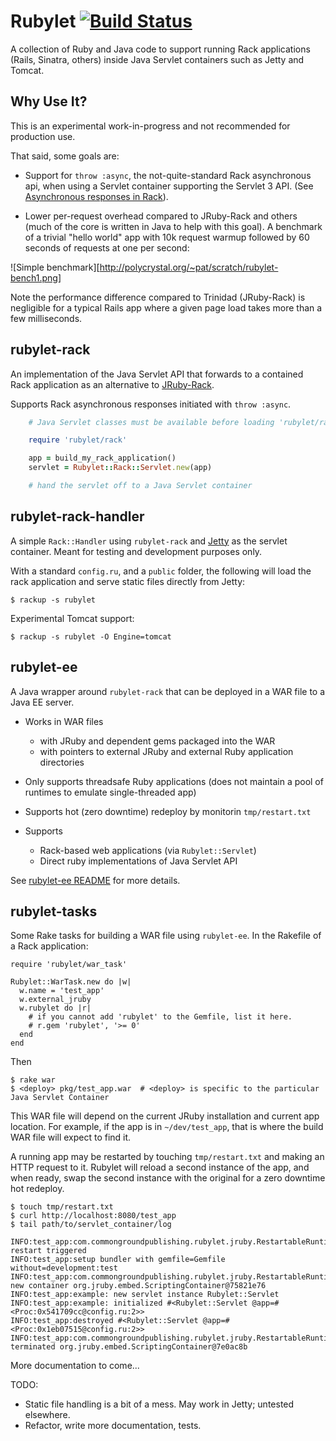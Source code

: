 Rubylet [![Build Status][travis-img]][travis-ci]
=======

[travis-img]: https://api.travis-ci.org/pmahoney/rubylet.png
[travis-ci]: https://travis-ci.org/pmahoney/rubylet

A collection of Ruby and Java code to support running Rack
applications (Rails, Sinatra, others) inside Java Servlet containers
such as Jetty and Tomcat.

Why Use It?
----------

This is an experimental work-in-progress and not recommended for
production use.

That said, some goals are:

* Support for `throw :async`, the not-quite-standard Rack asynchronous
  api, when using a Servlet container supporting the Servlet 3
  API. (See [Asynchronous responses in
  Rack](http://polycrystal.org/2012/04/15/asynchronous_responses_in_rack.html)).

* Lower per-request overhead compared to JRuby-Rack and others (much
  of the core is written in Java to help with this goal).  A benchmark
  of a trivial "hello world" app with 10k request warmup followed by
  60 seconds of requests at one per second:

![Simple benchmark][http://polycrystal.org/~pat/scratch/rubylet-bench1.png]

Note the performance difference compared to Trinidad (JRuby-Rack) is
negligible for a typical Rails app where a given page load takes more
than a few milliseconds.

rubylet-rack
------------

An implementation of the Java Servlet API that forwards to a
contained Rack application as an alternative to
[JRuby-Rack](https://github.com/jruby/jruby-rack).

Supports Rack asynchronous responses initiated with `throw
:async`.

```ruby
    # Java Servlet classes must be available before loading 'rubylet/rack'

    require 'rubylet/rack'

    app = build_my_rack_application()
    servlet = Rubylet::Rack::Servlet.new(app)

    # hand the servlet off to a Java Servlet container
```


rubylet-rack-handler
-------------------

A simple `Rack::Handler` using `rubylet-rack` and
[Jetty](http://eclipse.org/jetty) as the servlet container. Meant for
testing and development purposes only.

With a standard `config.ru`, and a `public` folder, the following will
load the rack application and serve static files directly from Jetty:

    $ rackup -s rubylet

Experimental Tomcat support:

    $ rackup -s rubylet -O Engine=tomcat

rubylet-ee
----------

A Java wrapper around `rubylet-rack` that can be deployed in a WAR file to
a Java EE server.

* Works in WAR files
  * with JRuby and dependent gems packaged into the WAR
  * with pointers to external JRuby and external Ruby application directories

* Only supports threadsafe Ruby applications (does not maintain a pool
  of runtimes to emulate single-threaded app)

* Supports hot (zero downtime) redeploy by monitorin `tmp/restart.txt`

* Supports
  * Rack-based web applications (via `Rubylet::Servlet`)
  * Direct ruby implementations of Java Servlet API

See [rubylet-ee README](https://github.com/commonground/rubylet/tree/master/rubylet-ee)
for more details.

rubylet-tasks
-------------

Some Rake tasks for building a WAR file using `rubylet-ee`.  In the
Rakefile of a Rack application:

    require 'rubylet/war_task'

    Rubylet::WarTask.new do |w|
      w.name = 'test_app'
      w.external_jruby
      w.rubylet do |r|
        # if you cannot add 'rubylet' to the Gemfile, list it here.
        # r.gem 'rubylet', '>= 0'
      end
    end

Then

    $ rake war
    $ <deploy> pkg/test_app.war  # <deploy> is specific to the particular Java Servlet Container

This WAR file will depend on the current JRuby installation and
current app location.  For example, if the app is in `~/dev/test_app`,
that is where the build WAR file will expect to find it.

A running app may be restarted by touching `tmp/restart.txt` and
making an HTTP request to it.  Rubylet will reload a second instance
of the app, and when ready, swap the second instance with the original
for a zero downtime hot redeploy.

    $ touch tmp/restart.txt
    $ curl http://localhost:8080/test_app
    $ tail path/to/servlet_container/log

    INFO:test_app:com.commongroundpublishing.rubylet.jruby.RestartableRuntime@7fa05428: restart triggered
    INFO:test_app:setup bundler with gemfile=Gemfile without=development:test
    INFO:test_app:com.commongroundpublishing.rubylet.jruby.RestartableRuntime@7fa05428: new container org.jruby.embed.ScriptingContainer@75821e76
    INFO:test_app:example: new servlet instance Rubylet::Servlet
    INFO:test_app:example: initialized #<Rubylet::Servlet @app=#<Proc:0x541709cc@config.ru:2>>
    INFO:test_app:destroyed #<Rubylet::Servlet @app=#<Proc:0x1eb07515@config.ru:2>>
    INFO:test_app:com.commongroundpublishing.rubylet.jruby.RestartableRuntime@7fa05428: terminated org.jruby.embed.ScriptingContainer@7e0ac8b

More documentation to come...

TODO:

* Static file handling is a bit of a mess.  May work in Jetty; untested elsewhere.
* Refactor, write more documentation, tests.
